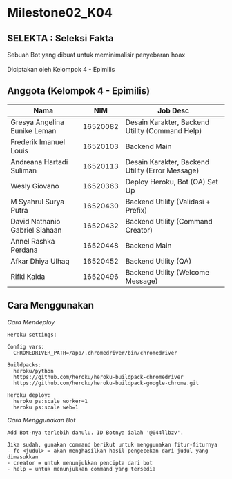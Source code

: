 # Milestone02_K04
## SELEKTA : Seleksi Fakta
Sebuah Bot yang dibuat untuk meminimalisir penyebaran hoax<br><br>
Diciptakan oleh Kelompok 4 - Epimilis

## Anggota (Kelompok 4 - Epimilis)
| Nama               | NIM     | Job Desc  |
|--------------------|---------|-----------|
| Gresya Angelina Eunike Leman | 16520082 | Desain Karakter, Backend Utility (Command Help) |
| Frederik Imanuel Louis | 16520103 | Backend Main |
| Andreana Hartadi Suliman | 16520113 | Desain Karakter, Backend Utility (Error Message) |
| Wesly Giovano | 16520363 | Deploy Heroku, Bot (OA) Set Up |
| M Syahrul Surya Putra | 16520430 | Backend Utility (Validasi + Prefix) |
| David Nathanio Gabriel Siahaan | 16520432 | Backend Utility (Command Creator) |
| Annel Rashka Perdana | 16520448 | Backend Main |
| Afkar Dhiya Ulhaq | 16520452 | Backend Utility (QA) |
| Rifki Kaida | 16520496 | Backend Utility (Welcome Message) |

## Cara Menggunakan
*Cara Mendeploy*
```
Heroku settings:

Config vars: 
  CHROMEDRIVER_PATH=/app/.chromedriver/bin/chromedriver
  
Buildpacks:
  heroku/python
  https://github.com/heroku/heroku-buildpack-chromedriver
  https://github.com/heroku/heroku-buildpack-google-chrome.git

Heroku deploy:
  heroku ps:scale worker=1
  heroku ps:scale web=1
```

*Cara Menggunakan Bot*
```
Add Bot-nya terlebih dahulu. ID Botnya ialah '@044llbzv'.

Jika sudah, gunakan command berikut untuk menggunakan fitur-fiturnya
- fc <judul> = akan menghasilkan hasil pengecekan dari judul yang dimasukkan
- creator = untuk menunjukkan pencipta dari bot
- help = untuk menunjukkan command yang tersedia
```
